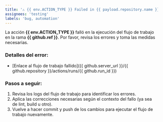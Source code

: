 ```yaml
---
title: '⚠️ {{ env.ACTION_TYPE }} Failed in {{ payload.repository.name }}'
assignees: 'testing'
labels: 'bug, automation'
---
```


La acción **{{ env.ACTION_TYPE }}** falló en la ejecución del flujo de trabajo en la rama **{{ github.ref }}**. Por favor, revisa los errores y toma las medidas necesarias.

### Detalles del error:

-   [Enlace al flujo de trabajo fallido]({{ github.server_url }}/{{ github.repository }}/actions/runs/{{ github.run_id }})

### Pasos a seguir:

1. Revisa los logs del flujo de trabajo para identificar los errores.
2. Aplica las correcciones necesarias según el contexto del fallo (ya sea de lint, build u otro).
3. Vuelve a hacer commit y push de los cambios para ejecutar el flujo de trabajo nuevamente.
